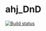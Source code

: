 # ahj_DnD

[![Build status](https://ci.appveyor.com/api/projects/status/mja5f2gxdoj358fe?svg=true)](https://ci.appveyor.com/project/rinatfe/ahj-dnd)




